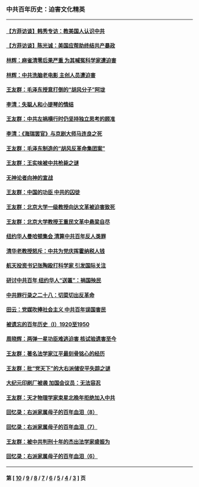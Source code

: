 ### 中共百年历史：迫害文化精英
---
#### [【方菲访谈】韩秀专访：教美国人认识中共](../../pages/nf1176111/n13821310.md?09280430) 
#### [【方菲访谈】陈光诚：美国应帮助终结共产暴政](../../pages/nf1176111/n13759521.md?09280430) 
#### [林辉：麻雀清零后果严重 为其喊冤科学家遭迫害](../../pages/nf1176111/n13746900.md?09280430) 
#### [林辉：中共洗脑老电影 主创人员遭迫害](../../pages/nf1176111/n13699437.md?09280430) 
#### [王友群：毛泽东授意打倒的“胡风分子”阿垅](../../pages/nf1176111/n13592541.md?09280430) 
#### [李清：失聪人和小提琴的情结](../../pages/nf1176111/n13459280.md?09280430) 
#### [王友群：中共左祸横行时仍坚持独立思考的顾准](../../pages/nf1176111/n13444722.md?09280430) 
#### [李清：《海瑞罢官》与京剧大师马连良之死](../../pages/nf1176111/n13412316.md?09280430) 
#### [王友群：毛泽东制造的“胡风反革命集团案”](../../pages/nf1176111/n13324909.md?09280430) 
#### [王友群：王实味被中共枪毙之谜](../../pages/nf1176111/n13307502.md?09280430) 
#### [无神论者向神的宣战](../../pages/nf1176111/n13281535.md?09280430) 
#### [王友群：中国的功臣 中共的囚徒](../../pages/nf1176111/n13291790.md?09280430) 
#### [王友群：北京大学一级教授向达文革被迫害致死](../../pages/nf1176111/n13150966.md?09280430) 
#### [王友群：北京大学教授王重民文革中悬梁自尽](../../pages/nf1176111/n13084645.md?09280430) 
#### [纽约华人曼哈顿集会 清算中共百年反人类罪](../../pages/nf1176111/n13084157.md?09280430) 
#### [清华老教授怒斥：中共为党庆挥霍纳税人钱](../../pages/nf1176111/n13071430.md?09280430) 
#### [航天投资书记张陶殴打科学家 引发国际关注](../../pages/nf1176111/n13069132.md?09280430) 
#### [研讨中共百年 纽约华人“送匾”：祸国殃民](../../pages/nf1176111/n13057367.md?09280430) 
#### [中共罪行录之二十八：切菜切出反革命](../../pages/nf1176111/n13030600.md?09280430) 
#### [田云：党媒吹捧社会主义 中共百年误国害民](../../pages/nf1176111/n13006682.md?09280430) 
#### [被遗忘的百年历史（I）1920至1950](../../pages/nf1176111/n12986411.md?09280430) 
#### [周晓辉：两弹一星功臣难逃迫害 核试验遗害至今](../../pages/nf1176111/n12974997.md?09280430) 
#### [王友群：著名法学家江平最刻骨铭心的经历](../../pages/nf1176111/n12970787.md?09280430) 
#### [王友群：批“党天下”的大右派储安平失踪之谜](../../pages/nf1176111/n12954229.md?09280430) 
#### [大纪元印刷厂被袭 加国会议员：无法容忍](../../pages/nf1176111/n12883028.md?09280430) 
#### [王友群：天才物理学家束星北晚年拒绝加入中共](../../pages/nf1176111/n12792913.md?09280430) 
#### [回忆录：右派家属母子的百年血泪（8）](../../pages/nf1176111/n12706196.md?09280430) 
#### [回忆录：右派家属母子的百年血泪（7）](../../pages/nf1176111/n12706191.md?09280430) 
#### [王友群：被中共判刑十年的杰出法学家盛振为](../../pages/nf1176111/n12706141.md?09280430) 
#### [回忆录：右派家属母子的百年血泪（6）](../../pages/nf1176111/n12698863.md?09280430) 

---
#### 第 [ [10](./10.md?09280430) / [9](./9.md?09280430) / [8](./8.md?09280430) / [7](./7.md?09280430) / [6](./6.md?09280430) / [5](./5.md?09280430) / [4](./4.md?09280430) / [3](./3.md?09280430) ] 页

